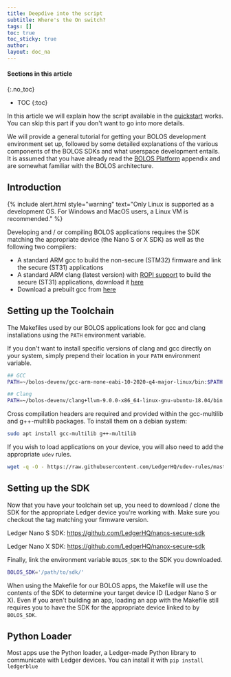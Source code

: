 ```yaml
---
title: Deepdive into the script
subtitle: Where's the On switch?
tags: []
toc: true
toc_sticky: true
author:
layout: doc_na
---
```


#### Sections in this article
{:.no_toc}
* TOC
{:toc}

In this article we will explain how the script available in the [quickstart](../quickstart) works. You can skip this part if you don't want to go into more details.

We will provide a general tutorial for getting your BOLOS development environment set up, followed by some detailed explanations of the various components of the BOLOS SDKs and what userspace development entails. It is assumed that you have already read the [BOLOS Platform](../bolos-introduction) appendix and are somewhat familiar with the BOLOS architecture.


## Introduction

<!--  -->
{% include alert.html style="warning" text="Only Linux is supported as a development OS. For Windows and MacOS users, a Linux VM is recommended." %}
<!--  -->

Developing and / or compiling BOLOS applications requires the SDK matching the appropriate device (the Nano S or X SDK) as well as the following two compilers:

-   A standard ARM gcc to build the non-secure (STM32) firmware and link the secure (ST31) applications
-   A standard ARM clang (latest version) with [ROPI support](http://infocenter.arm.com/help/index.jsp?topic=/com.arm.doc.dui0491i/CHDCDGGG.html) to build the secure (ST31) applications, download it [here](https://releases.llvm.org/9.0.0/clang+llvm-9.0.0-x86_64-linux-gnu-ubuntu-18.04.tar.xz)
-   Download a prebuilt gcc from [here](https://developer.arm.com/-/media/Files/downloads/gnu-rm/10-2020q4/gcc-arm-none-eabi-10-2020-q4-major-x86_64-linux.tar.bz2?revision=ca0cbf9c-9de2-491c-ac48-898b5bbc0443&la=en&hash=68760A8AE66026BCF99F05AC017A6A50C6FD832A)

## Setting up the Toolchain

The Makefiles used by our BOLOS applications look for gcc and clang installations using the `PATH` environment variable.

If you don't want to install specific versions of clang and gcc directly on your system, simply prepend their location in your `PATH` environment variable.

``` bash
## GCC
PATH=~/bolos-devenv/gcc-arm-none-eabi-10-2020-q4-major-linux/bin:$PATH

## Clang
PATH=~/bolos-devenv/clang+llvm-9.0.0-x86_64-linux-gnu-ubuntu-18.04/bin:$PATH
```

Cross compilation headers are required and provided within the gcc-multilib and g++-multilib packages. To install them on a debian system:

``` bash
sudo apt install gcc-multilib g++-multilib
```

If you wish to load applications on your device, you will also need to add the appropriate `udev` rules.

``` bash
wget -q -O - https://raw.githubusercontent.com/LedgerHQ/udev-rules/master/add_udev_rules.sh | sudo bash
```

## Setting up the SDK

Now that you have your toolchain set up, you need to download / clone the SDK for the appropriate Ledger device you're working with. Make sure you checkout the tag matching your firmware version.

Ledger Nano S SDK: <https://github.com/LedgerHQ/nanos-secure-sdk>

Ledger Nano X SDK: <https://github.com/LedgerHQ/nanox-secure-sdk>

Finally, link the environment variable `BOLOS_SDK` to the SDK you downloaded.

``` bash
BOLOS_SDK='/path/to/sdk/'
```

When using the Makefile for our BOLOS apps, the Makefile will use the contents of the SDK to determine your target device ID (Ledger Nano S or X). Even if you aren't building an app, loading an app with the Makefile still requires you to have the SDK for the appropriate device linked to by `BOLOS_SDK`.

## Python Loader

Most apps use the Python loader, a Ledger-made Python library to communicate with Ledger devices. You can install it with `pip install ledgerblue`

